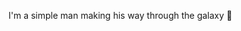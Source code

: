 I'm a simple man making his way through the galaxy 🌌

<!---
Matthijs0406/Matthijs0406 is a ✨ special ✨ repository because its `README.md` (this file) appears on your GitHub profile.
You can click the Preview link to take a look at your changes.
--->
